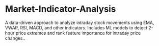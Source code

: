 # Market-Indicator-Analysis
A data-driven approach to analyze intraday stock movements using EMA, VWAP, RSI, MACD, and other indicators. Includes ML models to detect 2-hour price extremes and rank feature importance for intraday price changes..
